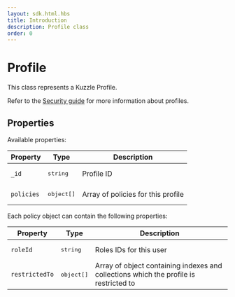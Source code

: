 ```yaml
---
layout: sdk.html.hbs
title: Introduction
description: Profile class
order: 0
---
```


# Profile

This class represents a Kuzzle Profile.

Refer to the [Security guide](/core/1/guide/guides/essentials/security/#defining-profiles-default) for more information about profiles.

## Properties

Available properties:

| Property   | Type                | Description                        |
| ---------- | ------------------- | ---------------------------------- |
| `_id`      | <pre>string</pre>   | Profile ID                         |
| `policies` | <pre>object[]</pre> | Array of policies for this profile |

Each policy object can contain the following properties:

| Property       | Type                | Description                                                                           |
| -------------- | ------------------- | ------------------------------------------------------------------------------------- |
| `roleId`       | <pre>string</pre>   | Roles IDs for this user                                                               |
| `restrictedTo` | <pre>object[]</pre> | Array of object containing indexes and collections which the profile is restricted to |
